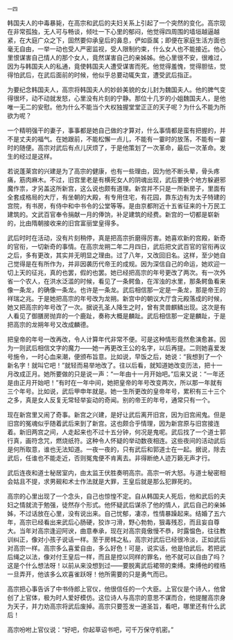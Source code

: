     一四 

   韩国夫人的中毒暴毙，在高宗和武后的夫妇关系上引起了一个突然的变化。高宗现在非常孤独，无人可与畅谈，倾吐一下心里的郁闷，他觉得四周围的墙垣越逼越紧，在大庭广众之下，固然要仰承皇后的鼻息，俨如臣属；即便在家庭生活方面也毫无自由，一举一动也受人严密监视，受人限制约束，什么女人也不能接近。他心里恨谋害自己情人的那个女人，竟然谋害自己的亲姊姊。他心里很不安，很难过，因为与韩国夫人的私通，竟使韩国夫人遭受谋害而死。他觉得羞愧，觉得胆怯，觉得怕武后，在武后面前的时候，他似乎总要动辄失宜，遭受武后指正。

   为要纪念韩国夫人，高宗将韩国夫人的妙龄美貌的女儿封为魏国夫人。他的脾气变得很坏，动不动就发怒，心里没有片刻的宁静。那位十几岁的小姐魏国夫人，是他唯一无二的安慰。他为什么不能当个大权独握堂堂正正的天子呢？为什么不能为所欲为呢？

   一个精明强干的妻子，事事都是她自己做的才算对，什么事情都是蛮有把握的，并不是丈夫的福气。在她跟前，不能松懈一点儿，不能有一霎时的放荡，不能有一霎时的随便。高宗对武后有点儿厌烦了，于是他策划了一次革命，最后一次革命。发生的经过是这样。

   若说蓬莱宫的兴建是为了高宗的健康，也有一些理由，因为他不断头晕，骨头疼痛，筋肉麻木。不过，旧宫里老是有横死女人的阴魂出现，武后要换个地方躲避邪魔作祟，才另盖这所新宫，这么说也颇有道理。新宫并不只是一所新房子，里面有全套成格局的大厅，有坐朝的大殿，有专用住宅，有花园，靠东边有为太子特建的宫院，有书房，有侍中和中书令的公堂等等。是由京都附近十五省征来的十万民工建筑的。文武百官奉令捐献一月的俸饷，补足建筑的经费。新宫的一切都是崭新的，比由隋朝接收来的旧宫富丽堂皇得多。

   武后时时在活动，没有片刻稍停，真是把高宗折磨得厉害。她喜欢新的宫殿，新奇的官衔，一切新奇的事情。在高宗龙朔二年二月四日，武后把文武百官的官衔再议之后，多有更改，其实并无明显之理由。过了八年，又改回旧名。这样，至少她自己觉得是在有所作为，并非因袭历代帝王的成规。因为深信自己的命运，她欢迎一切上天的征兆，真的也罢，假的也罢。她已经把高宗的年号更改了两次。有一次外省一个农人，在洪水泛滥的时候，看见了一条鳄鱼，在浑浊的水里，那条鳄鱼看来像一条龙，的确像一条龙。也许是一条龙。武后相信那一定是一条龙，那是帝王的祥瑞之兆。于是她把高宗的年号改为龙朔。新宫中的朝议大厅含元殿落成的时候，她又把高宗的年号改了一次。据说孔圣人降生之时，曾有灵兽麒鳞出现。这次是有人看见了御膳房抛弃的一个鹿趾，奏称大概是麟趾。武后相信那一定是麟趾，于是把高宗的龙朔年号又改成麟德。

   把皇帝的年号一改再改，令人计算年代非常不便。可是这种情形竟然愈演愈甚。因为一则武后相信文字的魔力——她一再更改王公的名字，以后再提。二则她喜爱发号施令，一时心血来潮，便颁布旨意。比如说，早饭之后，她说：“我想到了一个新名字！就叫它吧！”就轻而易举地改了。往以后看，就知道她改变历法，把十一月改成正月。她所要做的只是说一声：“一年由十一月开始吧。”后来又说：“一年还是由正月开始吧！”有时在一年中间，她把皇帝的年号改变两次，所以那一年就有三个年号。比如说，武后甲申年就是。她一生所更改的皇帝年号，累积有三十三个之多，真是女人反复无常轻举妄动的奇闻。别的帝王的年号，通常只有一个。

   现在新宫里又闹了奇事。新宫之兴建，是好让武后离开旧宫，因为旧宫闹鬼。但是旧宫的冤魂似乎随着武后来到了新宫。这也颇合乎情理，因为新宫原与旧宫接连着。新旧两宫之间，人走起来也不过十五分钟，何况是鬼呢。武后找了一个道士郭行真，画符念咒，燃烧纸符。这种令人怀疑的举动数夜相连。这些夜间的活动武后是何所取意，谁也无法知道。一夜一夜的，只有武后和郭道士在一起。据说，除去武后，任谁也不能走近，否则冤鬼便不肯离去。非得断绝人迹万籁无声才行。

   武后连夜和道士秘居室内，由太监王伏胜奏明高宗。高宗一听大怒。与道士秘密相会姑且不提，求男觋和术士作法就是大罪，王皇后就是那么犯罪死的。

   高宗的心里出现了一个念头，自己也惊惶不定。自从韩国夫人死后，他和武后的夫妇之情就流于勉强，徒然存个形式。他怀疑武后谋杀了他的情人，武后自己的亲姊姊，不过话放在心里，没有说出来。自己忧郁，凄凉，性情暴躁起来。结婚了五六年，高宗已经看出来武后心肠硬，狡诈刁滑，野心勃勃，狠毒残忍，而且妄自尊大。当年对高宗逢迎阿谀，曲意奉承，现在对高宗竟傲慢不恭，时露愠色，往往教训纠正，像对小孩子说话一样。至于房帏之私，高宗对武后已经很冷淡，正如武后对高宗一样。高宗多么喜爱自由，多么好色！可是，说实话，他是怕武后。若把武后绳之以法，像对付王皇后一样，而且是控以同样的罪名，他不就可以自由了吗？这是个什么想法呀！以前从来没想到过——要脱离武后裙带的束缚。束缚他的桎梏一旦弄开，他该多么欢喜雀跃呀！他所需要的只是勇气而已。

   高宗把心事告诉了中书侍郎上官仪，他很信任的一个大臣。上官仪是个诗人，他曾创了上官体，极为时人爱好模仿。这位诗人与高宗的意思不谋而合，他提醒高宗身为天子，并力劝高宗将武后废掉。高宗只要签发一道圣旨，看吧，哪里还有什么武后！

   高宗吩咐上官仪说：“好吧，你起草诏书吧，可千万保守机密。”

